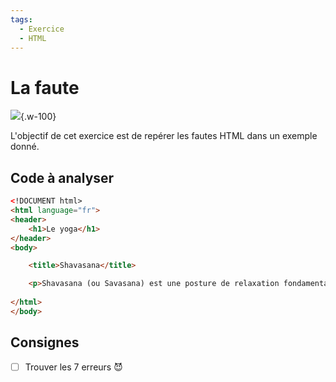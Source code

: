 ```yaml
---
tags: 
  - Exercice
  - HTML
---
```


# La faute

![](./preview.gif){.w-100}

L'objectif de cet exercice est de repérer les fautes HTML dans un exemple donné.

## Code à analyser

```html title="HTML"
<!DOCUMENT html>
<html language="fr">
<header>
    <h1>Le yoga</h1>
</header>
<body>

    <title>Shavasana</title>

    <p>Shavasana (ou Savasana) est une posture de relaxation fondamentale en yoga, souvent pratiquée à la fin d'une séance pour permettre au corps et à l'esprit d'assimiler les bienfaits de la pratique. Elle signifie littéralement « posture du cadavre »
    
</html>
</body>
```

## Consignes

- [ ] Trouver les 7 erreurs 😈
